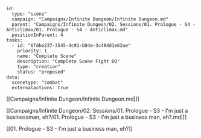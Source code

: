 
```RpgManager4
id: 
  type: "scene"
  campaign: "Campaigns/Infinite Dungeon/Infinite Dungeon.md"
  parent: "Campaigns/Infinite Dungeon/02. Sessions/01. Prologue - S4 - Anticlimax/01. Prologue - S4 - Anticlimax.md"
  positionInParent: 4
tasks: 
  - id: "6fdbe237-3545-4c91-b04e-3c494d1e62ae"
    priority: 1
    name: "Complete Scene"
    description: "Complete Scene Fight DQ"
    type: "creation"
    status: "proposed"
data: 
  scenetype: "combat"
  externalactions: true
```

[[Campaigns/Infinite Dungeon/Infinite Dungeon.md|]]

[[Campaigns/Infinite Dungeon/02. Sessions/01. Prologue - S3 - I'm just a businessman, eh?/01. Prologue - S3 - I'm just a business man, eh?.md|]]

[[01. Prologue - S3 - I'm just a business man, eh?]]
